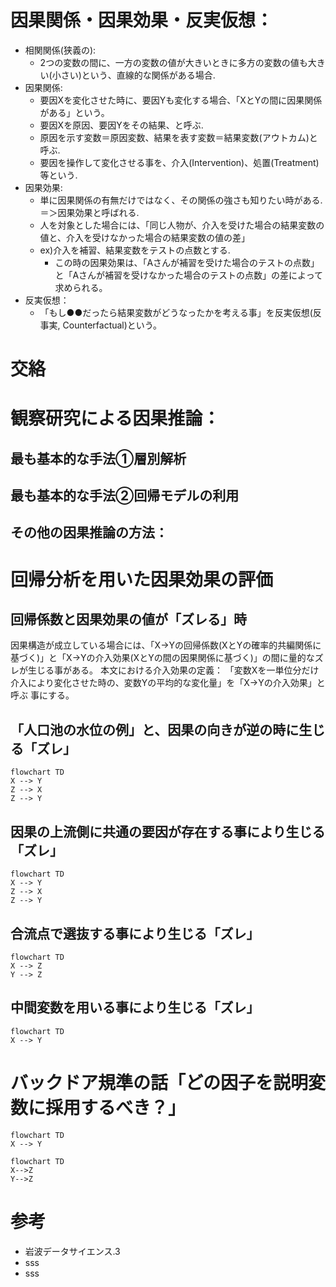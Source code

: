 # 因果関係・因果効果・反実仮想：
- 相関関係(狭義の):
  - 2つの変数の間に、一方の変数の値が大きいときに多方の変数の値も大きい(小さい)という、直線的な関係がある場合.
- 因果関係:
  - 要因Xを変化させた時に、要因Yも変化する場合、「XとYの間に因果関係がある」という。 
  - 要因Xを原因、要因Yをその結果、と呼ぶ.
  - 原因を示す変数＝原因変数、結果を表す変数＝結果変数(アウトカム)と呼ぶ.
  - 要因を操作して変化させる事を、介入(Intervention)、処置(Treatment)等という.
- 因果効果:
  - 単に因果関係の有無だけではなく、その関係の強さも知りたい時がある.	＝＞因果効果と呼ばれる.
  - 人を対象とした場合には、「同じ人物が、介入を受けた場合の結果変数の値と、介入を受けなかった場合の結果変数の値の差」
  - ex)介入を補習、結果変数をテストの点数とする.
    - この時の因果効果は、「Aさんが補習を受けた場合のテストの点数」と「Aさんが補習を受けなかった場合のテストの点数」の差によって求められる。
- 反実仮想：
  - 「もし●●だったら結果変数がどうなったかを考える事」を反実仮想(反事実, Counterfactual)という。
  
# 交絡

# 観察研究による因果推論：
## 最も基本的な手法①層別解析
## 最も基本的な手法②回帰モデルの利用
## その他の因果推論の方法：


# 回帰分析を用いた因果効果の評価
## 回帰係数と因果効果の値が「ズレる」時
因果構造が成立している場合には、「X->Yの回帰係数(XとYの確率的共編関係に基づく)」と「X->Yの介入効果(XとYの間の因果関係に基づく)」の間に量的なズレが生じる事がある。
本文における介入効果の定義：
「変数Xを一単位分だけ介入により変化させた時の、変数Yの平均的な変化量」を「X->Yの介入効果」と呼ぶ
事にする。
## 「人口池の水位の例」と、因果の向きが逆の時に生じる「ズレ」
```mermaid
flowchart TD
X --> Y
Z --> X
Z --> Y
```

## 因果の上流側に共通の要因が存在する事により生じる「ズレ」
```mermaid
flowchart TD
X --> Y
Z --> X
Z --> Y
```

## 合流点で選抜する事により生じる「ズレ」
```mermaid
flowchart TD
X --> Z
Y --> Z
```

## 中間変数を用いる事により生じる「ズレ」
  ```mermaid
  flowchart TD
  X --> Y

  ```


# バックドア規準の話「どの因子を説明変数に採用するべき？」

```mermaid
flowchart TD
X --> Y
```

```mermaid
flowchart TD
X-->Z
Y-->Z
```

# 参考
- 岩波データサイエンス.3
- sss
- sss
